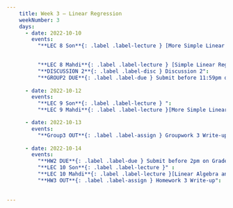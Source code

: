 ```yaml
---
    title: Week 3 – Linear Regression
    weekNumber: 3
    days:
      - date: 2022-10-10
        events:
          "**LEC 8 Son**{: .label .label-lecture } [More Simple Linear Regression](resources/lecture/lec08_son.pdf)":
            

          "**LEC 8 Mahdi**{: .label .label-lecture } [Simple Linear Regression](resources/lecture/lec08_mahdi.pdf)":
          "**DISCUSSION 2**{: .label .label-disc } Discussion 2":
          "**GROUP2 DUE**{: .label .label-due } Submit before 11:59pm on Gradescope" :
          
      - date: 2022-10-12
        events:
          "**LEC 9 Son**{: .label .label-lecture } ":
          "**LEC 9 Mahdi**{: .label .label-lecture }[More Simple Linear Regression](resources/lecture/lec09_mahdi.pdf) ":

      - date: 2022-10-13
        events:
          "**Group3 OUT**{: .label .label-assign } Groupwork 3 Write-up":
      
      - date: 2022-10-14
        events:
          "**HW2 DUE**{: .label .label-due } Submit before 2pm on Gradescope" :
          "**LEC 10 Son**{: .label .label-lecture }" :
          "**LEC 10 Mahdi**{: .label .label-lecture }[Linear Algebra and Regression](resources/lecture/lec10_mahdi.pdf)" :
          "**HW3 OUT**{: .label .label-assign } Homework 3 Write-up":
          
            
---
```

